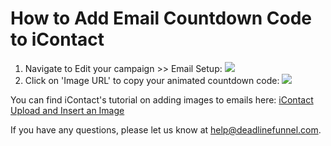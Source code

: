 # How to Add Email Countdown Code to iContact

1. Navigate to Edit your campaign &gt;&gt; Email Setup: ![](https://s3.amazonaws.com/helpscout.net/docs/assets/53974d6ce4b0c76107b109d1/images/5a9812dc2c7d3a7549513d11/file-WImGw0MUo4.png)
2. Click on 'Image URL' to copy your animated countdown code: ![](https://s3.amazonaws.com/helpscout.net/docs/assets/53974d6ce4b0c76107b109d1/images/5a98135704286374f70873d9/file-7QZqDhzebr.png)

You can find iContact's tutorial on adding images to emails here: [iContact Upload and Insert an Image](https://icontact-%20videos.wistia.com/medias/272pxctqqa)

If you have any questions, please let us know at [help@deadlinefunnel.com](mailto:mailto:help@deadlinefunnel.com).

